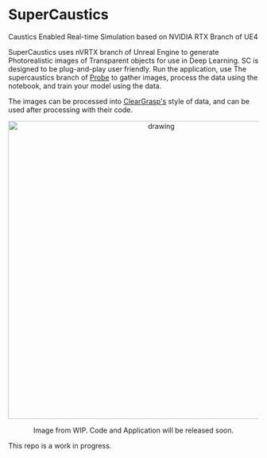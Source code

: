 # SuperCaustics
Caustics Enabled Real-time Simulation based on NVIDIA RTX Branch of UE4


SuperCaustics uses nVRTX branch of Unreal Engine to generate Photorealistic images of Transparent objects for use in Deep Learning. 
SC is designed to be plug-and-play user friendly. Run the application, use The supercaustics branch of [Probe](https://github.com/MMehdiMousavi/Probe "Probe, Image Resource Gatherer") to gather images, process the data using the notebook, and train your model using the data.

The images can be processed into [ClearGrasp's](https://github.com/Shreeyak/cleargrasp "ClearGrasp") style of data, and can be used after processing with their code. 
<p align="center">
  <img src="Assets/SC.gif" alt="drawing" width="600"/>
</p>
<p align="center"> Image from WIP. Code and Application will be released soon.

This repo is a work in progress. 
